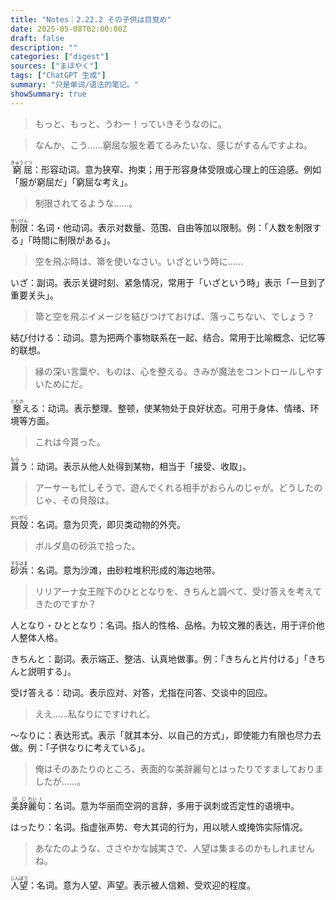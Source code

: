 ```yaml
---
title: "Notes｜2.22.2 その子供は目覚め"
date: 2025-05-08T02:00:00Z
draft: false
description: ""
categories: ["digest"]
sources: ["まほやく"]
tags: ["ChatGPT 生成"]
summary: "只是单词/语法的笔记。"
showSummary: true
---
```


>もっと、もっと、うわー！っていきそうなのに。

>なんか、こう……窮屈な服を着てるみたいな、感じがするんですよね。

<ruby>窮<rt>きゅう</rt></ruby><ruby>屈<rt>くつ</rt></ruby>：形容动词。意为狭窄、拘束；用于形容身体受限或心理上的压迫感。例如「服が窮屈だ」「窮屈な考え」。

>制限されてるような……。

<ruby>制<rt>せい</rt></ruby><ruby>限<rt>げん</rt></ruby>：名词・他动词。表示对数量、范围、自由等加以限制。例：「人数を制限する」「時間に制限がある」。

>空を飛ぶ時は、箒を使いなさい。いざという時に……

いざ：副词。表示关键时刻、紧急情况，常用于「いざという時」表示「一旦到了重要关头」。

>箒と空を飛ぶイメージを結びつけておけば、落っこちない、でしょう？

結び付ける：动词。意为把两个事物联系在一起、结合。常用于比喻概念、记忆等的联想。

>縁の深い言葉や、ものは、心を整える。きみが魔法をコントロールしやすいためにだ。

<ruby>整<rt>ととの</rt></ruby>える：动词。表示整理、整顿，使某物处于良好状态。可用于身体、情绪、环境等方面。

>これは今貰った。

<ruby>貰<rt>もら</rt></ruby>う：动词。表示从他人处得到某物，相当于「接受、收取」。

>アーサーも忙しそうで、遊んでくれる相手がおらんのじゃが。どうしたのじゃ、その貝殻は。

<ruby>貝<rt>かい</rt></ruby><ruby>殻<rt>がら</rt></ruby>：名词。意为贝壳，即贝类动物的外壳。

>ボルダ島の砂浜で拾った。

<ruby>砂<rt>すな</rt></ruby><ruby>浜<rt>はま</rt></ruby>：名词。意为沙滩，由砂粒堆积形成的海边地带。

>リリアーナ女王陛下のひととなりを、きちんと調べて、受け答えを考えてきたのですか？

人となり・ひととなり：名词。指人的性格、品格。为较文雅的表达，用于评价他人整体人格。

きちんと：副词。表示端正、整洁、认真地做事。例：「きちんと片付ける」「きちんと説明する」。

受け答える：动词。表示应对、对答，尤指在问答、交谈中的回应。

>ええ……私なりにですけれど。

〜なりに：表达形式。表示「就其本分、以自己的方式」，即使能力有限也尽力去做。例：「子供なりに考えている」。

>俺はそのあたりのところ、表面的な美辞麗句とはったりですましておりましたが……。

<ruby>美<rt>び</rt></ruby><ruby>辞<rt>じ</rt></ruby><ruby>麗<rt>れい</rt></ruby><ruby>句<rt>く</rt></ruby>：名词。意为华丽而空洞的言辞，多用于讽刺或否定性的语境中。

はったり：名词。指虚张声势、夸大其词的行为，用以唬人或掩饰实际情况。

>あなたのような、ささやかな誠実さで、人望は集まるのかもしれませんね。

<ruby>人<rt>じん</rt></ruby><ruby>望<rt>ぼう</rt></ruby>：名词。意为人望、声望。表示被人信赖、受欢迎的程度。